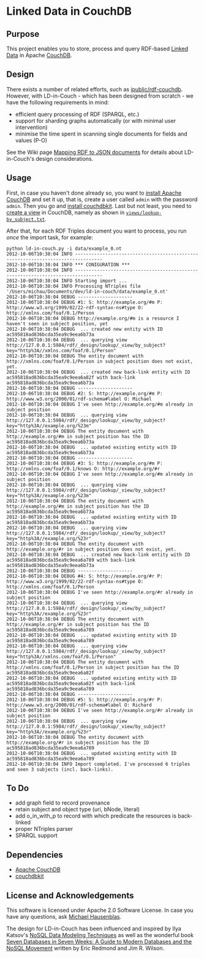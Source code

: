 # Linked Data in CouchDB

## Purpose

This project enables you to store, process and query RDF-based [Linked Data](http://linkeddatabook.com/editions/1.0/) in Apache [CouchDB](http://couchdb.apache.org/).

## Design

There exists a number of related efforts, such as [ipublic/rdf-couchdb](https://github.com/ipublic/rdf-couchdb). However, with LD-in-Couch - which has been designed from scratch - we have the following requirements in mind:

* efficient query processing of RDF (SPARQL, etc.)
* support for sharding graphs automatically (or with minimal user intervention)
* minimise the  time spent in scanning single documents for fields and values (P-O)

See the Wiki page [Mapping RDF to JSON documents](https://github.com/mhausenblas/ld-in-couch/wiki/Mapping-RDF-to-JSON-documents) for details about LD-in-Couch's design considerations.

## Usage

First, in case you haven't done already so, you want to [install Apache CouchDB](http://couchdb.apache.org/) and set it up, that is, create a user called `admin` with the password `admin`. Then you go and [install couchdbkit](http://couchdbkit.org/download.html). Last but not least, you need to [create a view](http://guide.couchdb.org/draft/tour.html#mapreduce) in CouchDB, namely as shown in [`views/lookup-by_subject.txt`](https://raw.github.com/mhausenblas/ld-in-couch/master/views/lookup-by_subject.txt).

After that, for each RDF Triples document you want to process, you run _once_ the import task, for example:

	python ld-in-couch.py -i data/example_0.nt
	2012-10-06T10:38:04 INFO --------------------------------------------------------------------------------
	2012-10-06T10:38:04 INFO *** CONIGURATION ***
	2012-10-06T10:38:04 INFO --------------------------------------------------------------------------------
	2012-10-06T10:38:04 INFO Starting import ...
	2012-10-06T10:38:04 INFO Processing NTriples file '/Users/michau/Documents/dev/ld-in-couch/data/example_0.nt'
	2012-10-06T10:38:04 DEBUG --------------------
	2012-10-06T10:38:04 DEBUG #1: S: http://example.org/#m P: http://www.w3.org/1999/02/22-rdf-syntax-ns#type O: http://xmlns.com/foaf/0.1/Person
	2012-10-06T10:38:04 DEBUG http://example.org/#m is a resource I haven't seen in subject position, yet
	2012-10-06T10:38:04 DEBUG  ... created new entity with ID ac595818ad836bcda35ea9c9eea6b73a
	2012-10-06T10:38:04 DEBUG  ... querying view http://127.0.0.1:5984/rdf/_design/lookup/_view/by_subject?key="http%3A//xmlns.com/foaf/0.1/Person"
	2012-10-06T10:38:04 DEBUG The entity document with http://xmlns.com/foaf/0.1/Person in subject position does not exist, yet.
	2012-10-06T10:38:04 DEBUG  ... created new back-link entity with ID ac595818ad836bcda35ea9c9eea6a82f with back-link ac595818ad836bcda35ea9c9eea6b73a
	2012-10-06T10:38:04 DEBUG --------------------
	2012-10-06T10:38:04 DEBUG #2: S: http://example.org/#m P: http://www.w3.org/2000/01/rdf-schema#label O: Michael
	2012-10-06T10:38:04 DEBUG I've seen http://example.org/#m already in subject position
	2012-10-06T10:38:04 DEBUG  ... querying view http://127.0.0.1:5984/rdf/_design/lookup/_view/by_subject?key="http%3A//example.org/%23m"
	2012-10-06T10:38:04 DEBUG The entity document with http://example.org/#m in subject position has the ID ac595818ad836bcda35ea9c9eea6b73a
	2012-10-06T10:38:04 DEBUG  ... updated existing entity with ID ac595818ad836bcda35ea9c9eea6b73a
	2012-10-06T10:38:04 DEBUG --------------------
	2012-10-06T10:38:04 DEBUG #3: S: http://example.org/#m P: http://xmlns.com/foaf/0.1/knows O: http://example.org/#r
	2012-10-06T10:38:04 DEBUG I've seen http://example.org/#m already in subject position
	2012-10-06T10:38:04 DEBUG  ... querying view http://127.0.0.1:5984/rdf/_design/lookup/_view/by_subject?key="http%3A//example.org/%23m"
	2012-10-06T10:38:04 DEBUG The entity document with http://example.org/#m in subject position has the ID ac595818ad836bcda35ea9c9eea6b73a
	2012-10-06T10:38:04 DEBUG  ... updated existing entity with ID ac595818ad836bcda35ea9c9eea6b73a
	2012-10-06T10:38:04 DEBUG  ... querying view http://127.0.0.1:5984/rdf/_design/lookup/_view/by_subject?key="http%3A//example.org/%23r"
	2012-10-06T10:38:04 DEBUG The entity document with http://example.org/#r in subject position does not exist, yet.
	2012-10-06T10:38:04 DEBUG  ... created new back-link entity with ID ac595818ad836bcda35ea9c9eea6a789 with back-link ac595818ad836bcda35ea9c9eea6b73a
	2012-10-06T10:38:04 DEBUG --------------------
	2012-10-06T10:38:04 DEBUG #4: S: http://example.org/#r P: http://www.w3.org/1999/02/22-rdf-syntax-ns#type O: http://xmlns.com/foaf/0.1/Person
	2012-10-06T10:38:04 DEBUG I've seen http://example.org/#r already in subject position
	2012-10-06T10:38:04 DEBUG  ... querying view http://127.0.0.1:5984/rdf/_design/lookup/_view/by_subject?key="http%3A//example.org/%23r"
	2012-10-06T10:38:04 DEBUG The entity document with http://example.org/#r in subject position has the ID ac595818ad836bcda35ea9c9eea6a789
	2012-10-06T10:38:04 DEBUG  ... updated existing entity with ID ac595818ad836bcda35ea9c9eea6a789
	2012-10-06T10:38:04 DEBUG  ... querying view http://127.0.0.1:5984/rdf/_design/lookup/_view/by_subject?key="http%3A//xmlns.com/foaf/0.1/Person"
	2012-10-06T10:38:04 DEBUG The entity document with http://xmlns.com/foaf/0.1/Person in subject position has the ID ac595818ad836bcda35ea9c9eea6a82f
	2012-10-06T10:38:04 DEBUG  ... updated existing entity with ID ac595818ad836bcda35ea9c9eea6a82f with back-link ac595818ad836bcda35ea9c9eea6a789
	2012-10-06T10:38:04 DEBUG --------------------
	2012-10-06T10:38:04 DEBUG #5: S: http://example.org/#r P: http://www.w3.org/2000/01/rdf-schema#label O: Richard
	2012-10-06T10:38:04 DEBUG I've seen http://example.org/#r already in subject position
	2012-10-06T10:38:04 DEBUG  ... querying view http://127.0.0.1:5984/rdf/_design/lookup/_view/by_subject?key="http%3A//example.org/%23r"
	2012-10-06T10:38:04 DEBUG The entity document with http://example.org/#r in subject position has the ID ac595818ad836bcda35ea9c9eea6a789
	2012-10-06T10:38:04 DEBUG  ... updated existing entity with ID ac595818ad836bcda35ea9c9eea6a789
	2012-10-06T10:38:04 INFO Import completed. I've processed 6 triples and seen 3 subjects (incl. back-links).

## To Do

* add graph field to record provenance
* retain subject and object type (uri, bNode, literal)
* add o_in_with_p to record with which predicate the resources is back-linked
* proper NTriples parser
* SPARQL support

## Dependencies

* [Apache CouchDB](http://couchdb.apache.org/) 
* [couchdbkit](http://couchdbkit.org/)


## License and Acknowledgements

This software is licensed under Apache 2.0 Software License. In case you have any questions, ask [Michael Hausenblas](http://mhausenblas.info/ "Michael Hausenblas").

The design for LD-in-Couch has been influenced and inspired by Ilya Katsov's [NoSQL Data Modeling Techniques](http://highlyscalable.wordpress.com/2012/03/01/nosql-data-modeling-techniques/) as well as the wonderful book [Seven Databases in Seven Weeks: A Guide to Modern Databases and the NoSQL Movement](http://pragprog.com/book/rwdata/seven-databases-in-seven-weeks) written by Eric Redmond and Jim R. Wilson.